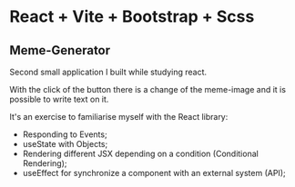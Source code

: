 # React + Vite + Bootstrap + Scss

## Meme-Generator

Second small application I built while studying react.

With the click of the button there is a change of the meme-image and it is possible to write text on it.

It's an exercise to familiarise myself with the React library:

- Responding to Events;
- useState with Objects;
- Rendering different JSX depending on a condition (Conditional Rendering);
- useEffect for synchronize a component with an external system (API);